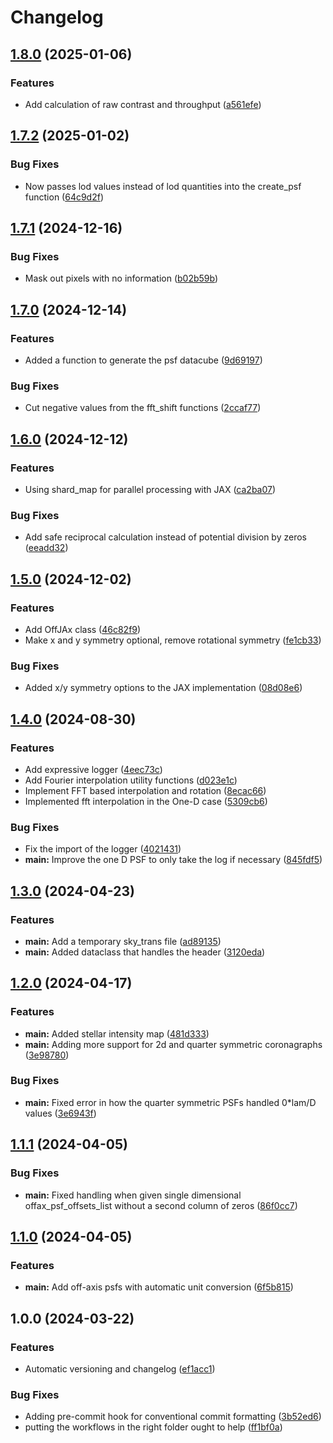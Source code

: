 # Changelog

## [1.8.0](https://github.com/CoreySpohn/yippy/compare/v1.7.2...v1.8.0) (2025-01-06)


### Features

* Add calculation of raw contrast and throughput ([a561efe](https://github.com/CoreySpohn/yippy/commit/a561efef0591aa975aeafcfa355f474f81e116c1))

## [1.7.2](https://github.com/CoreySpohn/yippy/compare/v1.7.1...v1.7.2) (2025-01-02)


### Bug Fixes

* Now passes lod values instead of lod quantities into the create_psf function ([64c9d2f](https://github.com/CoreySpohn/yippy/commit/64c9d2fbcfb335dbea7b88fc65fd28935748398c))

## [1.7.1](https://github.com/CoreySpohn/yippy/compare/v1.7.0...v1.7.1) (2024-12-16)


### Bug Fixes

* Mask out pixels with no information ([b02b59b](https://github.com/CoreySpohn/yippy/commit/b02b59b86006b8aaac0cd3455ddc290b287d5de1))

## [1.7.0](https://github.com/CoreySpohn/yippy/compare/v1.6.0...v1.7.0) (2024-12-14)


### Features

* Added a function to generate the psf datacube ([9d69197](https://github.com/CoreySpohn/yippy/commit/9d69197a1524df1514848494c95fd1673e7fb890))


### Bug Fixes

* Cut negative values from the fft_shift functions ([2ccaf77](https://github.com/CoreySpohn/yippy/commit/2ccaf775a81f68d77040c386b0af13f3fbdd7ac0))

## [1.6.0](https://github.com/CoreySpohn/yippy/compare/v1.5.0...v1.6.0) (2024-12-12)


### Features

* Using shard_map for parallel processing with JAX ([ca2ba07](https://github.com/CoreySpohn/yippy/commit/ca2ba07b47431ded18b391ab2a1b13f1aa85f515))


### Bug Fixes

* Add safe reciprocal calculation instead of potential division by zeros ([eeadd32](https://github.com/CoreySpohn/yippy/commit/eeadd322367d2e65ed561ce5f396f86f0a27af6a))

## [1.5.0](https://github.com/CoreySpohn/yippy/compare/v1.4.0...v1.5.0) (2024-12-02)


### Features

* Add OffJAx class ([46c82f9](https://github.com/CoreySpohn/yippy/commit/46c82f92e0957924dc3e8be70dba199d3917b8ea))
* Make x and y symmetry optional, remove rotational symmetry ([fe1cb33](https://github.com/CoreySpohn/yippy/commit/fe1cb3346feff5aedd43a649bfde273672b150c7))


### Bug Fixes

* Added x/y symmetry options to the JAX implementation ([08d08e6](https://github.com/CoreySpohn/yippy/commit/08d08e62e70d1533c3b0644560a5ae7569cd570f))

## [1.4.0](https://github.com/CoreySpohn/yippy/compare/v1.3.0...v1.4.0) (2024-08-30)


### Features

* Add expressive logger ([4eec73c](https://github.com/CoreySpohn/yippy/commit/4eec73c74168b1afd8246919ca05d43cf9e6bb7f))
* Add Fourier interpolation utility functions ([d023e1c](https://github.com/CoreySpohn/yippy/commit/d023e1c650d674829c4117738b05f6816ff2762f))
* Implement FFT based interpolation and rotation ([8ecac66](https://github.com/CoreySpohn/yippy/commit/8ecac660316e9f003f27d997874fc0ebcd5202e9))
* Implemented fft interpolation in the One-D case ([5309cb6](https://github.com/CoreySpohn/yippy/commit/5309cb64ef29819831aad53723b344a3132c3ebc))


### Bug Fixes

* Fix the import of the logger ([4021431](https://github.com/CoreySpohn/yippy/commit/4021431b9a131fd703b3fc154c40f394c145dbf7))
* **main:** Improve the one D PSF to only take the log if necessary ([845fdf5](https://github.com/CoreySpohn/yippy/commit/845fdf53d759894ae17b40e1fff1b689acbb49a8))

## [1.3.0](https://github.com/CoreySpohn/yippy/compare/v1.2.0...v1.3.0) (2024-04-23)


### Features

* **main:** Add a temporary sky_trans file ([ad89135](https://github.com/CoreySpohn/yippy/commit/ad89135fc2687b60af018e7a9fde503513ee1854))
* **main:** Added dataclass that handles the header ([3120eda](https://github.com/CoreySpohn/yippy/commit/3120eda53bb75dc96ead74ae3e37c5cd206785ac))

## [1.2.0](https://github.com/CoreySpohn/yippy/compare/v1.1.1...v1.2.0) (2024-04-17)


### Features

* **main:** Added stellar intensity map ([481d333](https://github.com/CoreySpohn/yippy/commit/481d333b89280a906bf8be3642f0eb7bf1fa946e))
* **main:** Adding more support for 2d and quarter symmetric coronagraphs ([3e98780](https://github.com/CoreySpohn/yippy/commit/3e9878034b37535780ee0004f69ad4409b961445))


### Bug Fixes

* **main:** Fixed error in how the quarter symmetric PSFs handled 0*lam/D values ([3e6943f](https://github.com/CoreySpohn/yippy/commit/3e6943f6bfaf89c8b8ba353921bc5a245696e194))

## [1.1.1](https://github.com/CoreySpohn/yippy/compare/v1.1.0...v1.1.1) (2024-04-05)


### Bug Fixes

* **main:** Fixed handling when given single dimensional offax_psf_offsets_list without a second column of zeros ([86f0cc7](https://github.com/CoreySpohn/yippy/commit/86f0cc795d6471b8abaddc3e80278d97aaf93706))

## [1.1.0](https://github.com/CoreySpohn/yippy/compare/v1.0.0...v1.1.0) (2024-04-05)


### Features

* **main:** Add off-axis psfs with automatic unit conversion ([6f5b815](https://github.com/CoreySpohn/yippy/commit/6f5b815093e6fe7898cd625451ad31ab1acee221))

## 1.0.0 (2024-03-22)


### Features

* Automatic versioning and changelog ([ef1acc1](https://github.com/CoreySpohn/yippy/commit/ef1acc1381058fdb32f6b32bb3d695a2035ad048))


### Bug Fixes

* Adding pre-commit hook for conventional commit formatting ([3b52ed6](https://github.com/CoreySpohn/yippy/commit/3b52ed6e3233b7acaa51f5ee8cd2a2b3f317912f))
* putting the workflows in the right folder ought to help ([ff1bf0a](https://github.com/CoreySpohn/yippy/commit/ff1bf0a12850691de801c9a3ba4202f3e8f4f7f1))
